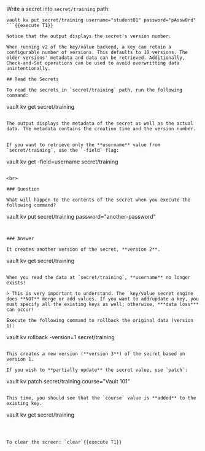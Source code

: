 Write a secret into `secret/training` path:

```
vault kv put secret/training username="student01" password="pAssw0rd"
```{{execute T1}}

Notice that the output displays the secret's version number.

When running v2 of the key/value backend, a key can retain a configurable number of versions. This defaults to 10 versions. The older versions' metadata and data can be retrieved. Additionally, Check-and-Set operations can be used to avoid overwritting data unintentionally.

## Read the Secrets

To read the secrets in `secret/training` path, run the following command:

```
vault kv get secret/training
```{{execute T1}}

The output displays the metadata of the secret as well as the actual data. The metadata contains the creation time and the version number.


If you want to retrieve only the **username** value from `secret/training`, use the `-field` flag:

```
vault kv get -field=username secret/training
```{{execute T1}}

<br>

### Question

What will happen to the contents of the secret when you execute the following command?

```
vault kv put secret/training password="another-password"
```{{execute T1}}

￼
### Answer

It creates another version of the secret, **version 2**.

```
vault kv get secret/training
```{{execute T1}}

When you read the data at `secret/training`, **username** no longer exists!

> This is very important to understand. The  key/value secret engine does **NOT** merge or add values. If you want to add/update a key, you must specify all the existing keys as well; otherwise, ***data loss*** can occur!

Execute the following command to rollback the original data (version 1):

```
vault kv rollback -version=1 secret/training
```{{execute T1}}

This creates a new version (**version 3**) of the secret based on version 1.

If you wish to **partially update** the secret value, use `patch`:

```
vault kv patch secret/training course="Vault 101"
```{{execute T1}}

This time, you should see that the `course` value is **added** to the existing key.

```
vault kv get secret/training
```{{execute T1}}



To clear the screen: `clear`{{execute T1}}
